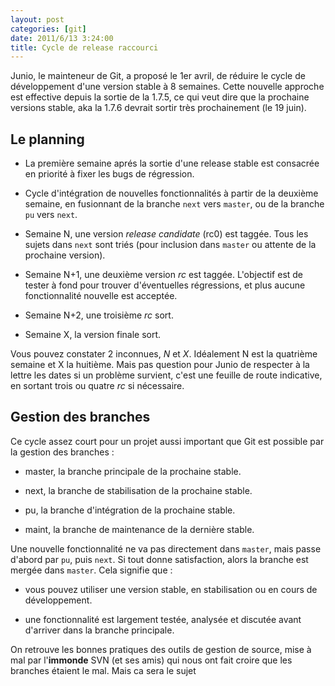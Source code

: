 ```yaml
---
layout: post
categories: [git]
date: 2011/6/13 3:24:00
title: Cycle de release raccourci
---
```


Junio, le mainteneur de Git, a proposé le 1er avril, de réduire le cycle de développement d'une version stable à 8 semaines. Cette nouvelle approche est effective depuis la sortie de la 1.7.5, ce qui veut dire que la prochaine versions stable, aka la 1.7.6 devrait sortir très prochainement (le 19 juin).

Le planning
-----------

* La première semaine aprés la sortie d'une release stable est consacrée en priorité à fixer les bugs de régression.

* Cycle d'intégration de nouvelles fonctionnalités à partir de la deuxième semaine, en fusionnant de la branche `next` vers `master`, ou de la branche `pu` vers `next`. 

* Semaine N, une version *release candidate* (rc0) est taggée. Tous les sujets dans `next` sont triés (pour inclusion dans `master` ou attente de la prochaine version).

* Semaine N+1, une deuxième version *rc* est taggée. L'objectif est de tester à fond pour trouver d'éventuelles régressions, et plus aucune fonctionnalité nouvelle est acceptée.

* Semaine N+2, une troisième *rc* sort.

* Semaine X, la version finale sort.

Vous pouvez constater 2 inconnues, *N* et *X*. Idéalement N est la quatrième semaine et X la huitième. Mais pas question pour Junio de respecter à la lettre les dates si un problème survient, c'est une feuille de route indicative, en sortant trois ou quatre *rc* si nécessaire.

Gestion des branches
--------------------

Ce cycle assez court pour un projet aussi important que Git est possible par la gestion des branches :

* master, la branche principale de la prochaine stable.

* next, la branche de stabilisation  de la prochaine stable.

* pu, la branche d'intégration de la prochaine stable.

* maint, la branche de maintenance de la dernière stable.

Une nouvelle fonctionnalité ne va pas directement dans `master`, mais passe d'abord par `pu`, puis `next`. Si tout donne satisfaction, alors la branche est mergée dans `master`. Cela signifie que :

* vous pouvez utiliser une version stable, en stabilisation ou en cours de développement.

* une fonctionnalité est largement testée, analysée et discutée avant d'arriver dans la branche principale.

On retrouve les bonnes pratiques des outils de gestion de source, mise à mal par l'**immonde** SVN (et ses amis) qui nous ont fait croire que les branches étaient le mal. Mais ca sera le sujet 
